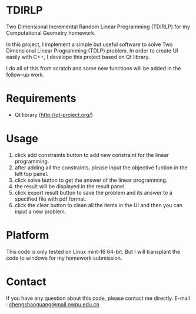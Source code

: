 TDIRLP
======

Two Dimensional Incremental Random Linear Programming (TDIRLP) for my Computational Geometry homework.

In this project, I implement a simple but useful software to solve Two Dimensional Linear Programming (TDLP) problem.
In order to create UI easily with C++, I develope this project based on Qt library.

I do all of this from scratch and some new functions will be added in the follow-up work.

Requirements
============
* Qt library (http://qt-project.org/)

Usage
============
1. click add constraints button to add new constraint for the linear programming.
2. after adding all the constraints, please input the objective funtion in the left top panel.
3. click solve button to get the answer of the linear programming.
4. the result will be displayed in the result panel.
5. click export result button to save the problem and its answer to a specified file with pdf format.
6. click the clear button to clean all the items in the UI and then you can input a new problem.

Platform 
===========
This code is only tested on Linux mint-16 64-bit. But I will transplant the code to windows for my homework submission.

Contact 
===========
If you have any question about this code, please contact me directly.
E-mail : chengshaoguang@mail.nwpu.edu.cn
